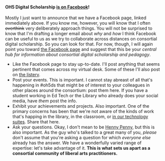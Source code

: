 #### OH5 Digital Scholarship [is on Facebook](https://www.facebook.com/ohiofiveDS/)!

Mostly I just want to announce that we have a Facebook page, linked immediately above. If you know me, however, you will know that I often ~~overthink~~ very deliberately approach things. You will not be surprised to know that I'm drafting a longer email about *why* and *how* I think Facebook can be useful to us as we try to collaborate across distances on consortial digital scholarship. So you can look for that. For now, though, I will again point you toward [the Facebook page](https://www.facebook.com/ohiofiveDS/) and suggest that this be your *central hub for information about consortial digital scholarship and pedagogy*. 

* Like the Facebook page to stay up-to-date. I'll post anything that seems pertinent that comes across my virtual desk. Some of these I'll also post on [the listerv](https://groups.google.com/forum/#!forum/oh5digitalscholarship). 
* Post your events.
This is important. I cannot stay abreast of all that's happening in #oh5ds that might be of interest to your colleagues in other places around the consortium: post them here. If you have a student working in Ed Tech or the Library who already does your social media, have *them* post the info. 
* Exhibit your achievements and projects.
Also important. One of the primary concerns has been that we're not aware of the kinds of work that's happing in the library, in the classroom, or [in our technology suites](https://flic.kr/p/waAcYG). Share that here.
* Ask your questions.
Okay, I don't mean to be [Henny Penny](https://en.wikipedia.org/wiki/Henny_Penny), but this is also important. As the guy who's talked to a great many of you, *please* don't assume that you're asking a question for which *everyone else* already has the answer. We have a wonderfully varied range of expertise: let's take advantage of it. **This is what sets us apart as a consortial community of liberal arts practitioners.**



